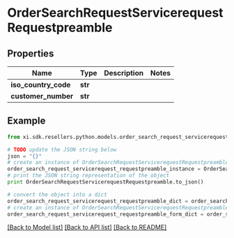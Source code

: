 # OrderSearchRequestServicerequestRequestpreamble


## Properties

Name | Type | Description | Notes
------------ | ------------- | ------------- | -------------
**iso_country_code** | **str** |  | 
**customer_number** | **str** |  | 

## Example

```python
from xi.sdk.resellers.python.models.order_search_request_servicerequest_requestpreamble import OrderSearchRequestServicerequestRequestpreamble

# TODO update the JSON string below
json = "{}"
# create an instance of OrderSearchRequestServicerequestRequestpreamble from a JSON string
order_search_request_servicerequest_requestpreamble_instance = OrderSearchRequestServicerequestRequestpreamble.from_json(json)
# print the JSON string representation of the object
print OrderSearchRequestServicerequestRequestpreamble.to_json()

# convert the object into a dict
order_search_request_servicerequest_requestpreamble_dict = order_search_request_servicerequest_requestpreamble_instance.to_dict()
# create an instance of OrderSearchRequestServicerequestRequestpreamble from a dict
order_search_request_servicerequest_requestpreamble_form_dict = order_search_request_servicerequest_requestpreamble.from_dict(order_search_request_servicerequest_requestpreamble_dict)
```
[[Back to Model list]](../README.md#documentation-for-models) [[Back to API list]](../README.md#documentation-for-api-endpoints) [[Back to README]](../README.md)


